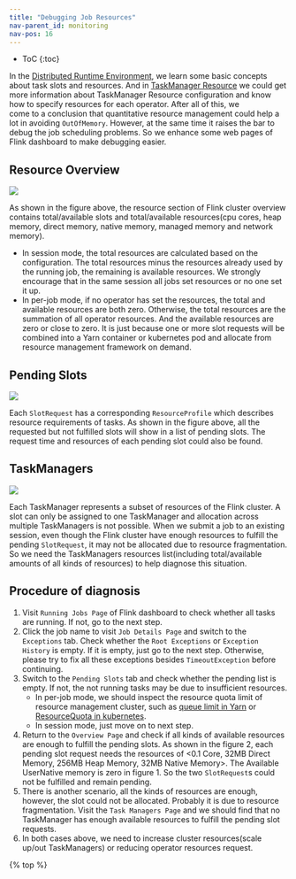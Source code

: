```yaml
---
title: "Debugging Job Resources"
nav-parent_id: monitoring
nav-pos: 16
---
```

<!--
Licensed to the Apache Software Foundation (ASF) under one
or more contributor license agreements.  See the NOTICE file
distributed with this work for additional information
regarding copyright ownership.  The ASF licenses this file
to you under the Apache License, Version 2.0 (the
"License"); you may not use this file except in compliance
with the License.  You may obtain a copy of the License at

  http://www.apache.org/licenses/LICENSE-2.0

Unless required by applicable law or agreed to in writing,
software distributed under the License is distributed on an
"AS IS" BASIS, WITHOUT WARRANTIES OR CONDITIONS OF ANY
KIND, either express or implied.  See the License for the
specific language governing permissions and limitations
under the License.
-->

* ToC
{:toc}

In the [Distributed Runtime Environment](../concepts/runtime.html#task-slots-and-resources), we learn some basic concepts about task slots and resources. And in [TaskManager Resource](../internals/taskmanager_resource.html) we could get more information about TaskManager Resource configuration and know how to specify resources for each operator. After all of this, we come to a conclusion that quantitative resource management could help a lot in avoiding `OutOfMemory`. However, at the same time it raises the bar to debug the job scheduling problems. So we enhance some web pages of Flink dashboard to make debugging easier.

## Resource Overview

<img src="{{ site.baseurl }}/fig/debugging_job_resources_overview.png" class="img-responsive">

As shown in the figure above, the resource section of Flink cluster overview contains total/available slots and total/available resources(cpu cores, heap memory, direct memory, native memory, managed memory and network memory). 
* In session mode, the total resources are calculated based on the configuration. The total resources minus the resources already used by the running job, the remaining is available resources. We strongly encourage that in the same session all jobs set resources or no one set it up.
* In per-job mode, if no operator has set the resources, the total and available resources are both zero. Otherwise, the total resources are the summation of all operator resources. And the available resources are zero or close to zero. It is just because one or more slot requests will be combined into a Yarn container or kubernetes pod and allocate from resource management framework on demand.  


## Pending Slots

<img src="{{ site.baseurl }}/fig/debugging_job_resources_pending_slots.png" class="img-responsive">

Each `SlotRequest` has a corresponding `ResourceProfile` which describes resource requirements of tasks. As shown in the figure above, all the requested but not fulfilled slots will show in a list of pending slots. The request time and resources of each pending slot could also be found.

## TaskManagers

<img src="{{ site.baseurl }}/fig/debugging_job_resources_taskmanagers.png" class="img-responsive">

Each TaskManager represents a subset of resources of the Flink cluster. A slot can only be assigned to one TaskManager and allocation across multiple TaskManagers is not possible. When we submit a job to an existing session, even though the Flink cluster have enough resources to fulfill the pending `SlotRequest`, it may not be allocated due to resource fragmentation. So we need the TaskManagers resources list(including total/available amounts of all kinds of resources) to help diagnose this situation.

## Procedure of diagnosis
1. Visit `Running Jobs Page` of Flink dashboard to check whether all tasks are running. If not, go to the next step.
2. Click the job name to visit `Job Details Page` and switch to the `Exceptions` tab. Check whether the `Root Exceptions` or `Exception History` is empty. If it is empty, just go to the next step. Otherwise, please try to fix all these exceptions besides `TimeoutException` before continuing.
3. Switch to the `Pending Slots` tab and check whether the pending list is empty. If not, the not running tasks may be due to insufficient resources. 
    * In per-job mode, we should inspect the resource quota limit of resource management cluster, such as [queue limit in Yarn](http://hadoop.apache.org/docs/stable/hadoop-yarn/hadoop-yarn-site/CapacityScheduler.html) or [ResourceQuota in kubernetes](https://kubernetes.io/docs/concepts/policy/resource-quotas/).
    * In session mode, just move on to next step.
4. Return to the `Overview Page` and check if all kinds of available resources are enough to fulfill the pending slots. As shown in the figure 2, each pending slot request needs the resources of <0.1 Core, 32MB Direct Memory, 256MB Heap Memory, 32MB Native Memory>. The Available UserNative memory is zero in figure 1. So the two `SlotRequest`s could not be fulfilled and remain pending.
5. There is another scenario, all the kinds of resources are enough, however, the slot could not be allocated. Probably it is due to resource fragmentation. Visit the `Task Managers Page` and we should find that no TaskManager has enough available resources to fulfill the pending slot requests.
6. In both cases above, we need to increase cluster resources(scale up/out TaskManagers) or reducing operator resources request.


{% top %}
